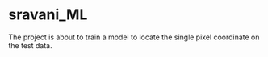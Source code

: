 # sravani_ML
The project is about to train a model to locate the single pixel coordinate on the test data.
